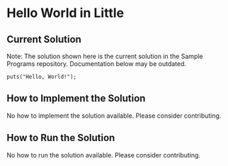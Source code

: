 # Hello World in Little

## Current Solution

Note: The solution shown here is the current solution in the Sample Programs repository. Documentation below may be outdated.

```Little
puts("Hello, World!");

```

## How to Implement the Solution

No how to implement the solution available. Please consider contributing.

## How to Run the Solution

No how to run the solution available. Please consider contributing.